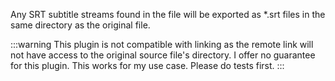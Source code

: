 Any SRT subtitle streams found in the file will be exported as *.srt files in the same directory as the original file.

:::warning
This plugin is not compatible with linking as the remote link will not have access to the original source file's directory.
I offer no guarantee for this plugin. This works for my use case. Please do tests first.
:::
